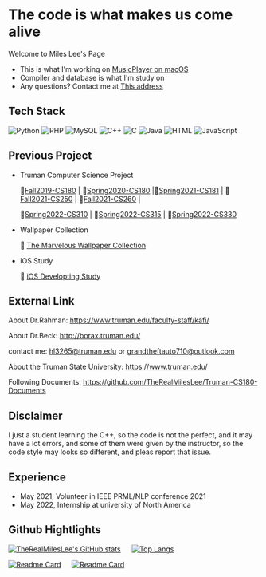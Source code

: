 # The code is what makes us come alive

Welcome to Miles Lee's Page

- This is what I'm working on [MusicPlayer on macOS](https://github.com/TheRealMilesLee/MusicPlayer-macOS)
- Compiler and database is what I'm study on
- Any questions? Contact me at [This address](hl3265@truman.edu)

## Tech Stack
![Python](https://img.shields.io/badge/-Python-192133?style=flat-square&logo=python&logoColor=white)
![PHP](https://img.shields.io/badge/-PHP-192133?style=flat-square&logo=figma&logoColor=white)
![MySQL](https://img.shields.io/badge/-MySQL-192133?style=flat-square&logo=mysql&logoColor=white)
![C++](https://img.shields.io/badge/-C++-192133?style=flat-square&logo=figma&logoColor=white)
![C](https://img.shields.io/badge/-C-192133?style=flat-square&logo=figma&logoColor=white)
![Java](https://img.shields.io/badge/-Java-192133?style=flat-square&logo=figma&logoColor=white)
![HTML](https://img.shields.io/badge/-HTML-192133?style=flat-square&logo=figma&logoColor=white)
![JavaScript](https://img.shields.io/badge/-JS-192133?style=flat-square&logo=figma&logoColor=white)
## Previous Project

- Truman Computer Science Project

    📎[Fall2019-CS180](https://github.com/TheRealMilesLee/Truman-CS180-Course)  |  📎[Spring2020-CS180](https://github.com/TheRealMilesLee/Spring2020-CS180) |📎[Spring2021-CS181](https://github.com/TheRealMilesLee/Spring2021-CS181) | 📎[Fall2021-CS250](https://github.com/TheRealMilesLee/CS-250) | 📎[Fall2021-CS260](https://github.com/TheRealMilesLee/CS-260) |

    📎[Spring2022-CS310](https://github.com/TheRealMilesLee/CS-310) | 📎[Spring2022-CS315](https://github.com/TheRealMilesLee/CS-315) | 📎[Spring2022-CS330](https://github.com/TheRealMilesLee/CS-330)
- Wallpaper Collection

    🌈 [The Marvelous Wallpaper Collection](https://github.com/TheRealMilesLee/The-Wallpaper-Collection)
- iOS Study

    📱 [iOS Developting Study](https://github.com/TheRealMilesLee/iOS-Developing-Study)

## External Link

About Dr.Rahman: <https://www.truman.edu/faculty-staff/kafi/>

About Dr.Beck: <http://borax.truman.edu/>

contact me: hl3265@truman.edu or grandtheftauto710@outlook.com

About the Truman State University: <https://www.truman.edu/>

Following Documents: <https://github.com/TheRealMilesLee/Truman-CS180-Documents>

## Disclaimer

I just a student learning the C++, so the code is not the perfect, and it may have a lot errors, and some of them were given by the instructor, so the code style may looks so different, and pleas report that issue.

## Experience

- May 2021, Volunteer in  IEEE PRML/NLP conference 2021
- May 2022, Internship at university of North America

## Github Hightlights

[![TheRealMilesLee's GitHub stats](https://github-readme-stats.vercel.app/api?username=TheRealMilesLee&show_icons=true&theme=radical)](https://github.com/anuraghazra/github-readme-stats) &emsp; [![Top Langs](https://github-readme-stats.vercel.app/api/top-langs/?username=TheRealMilesLee&theme=radical&langs_count=3)](https://github.com/anuraghazra/github-readme-stats)

[![Readme Card](https://github-readme-stats.vercel.app/api/pin/?username=TheRealMilesLee&repo=WechatDeveloper&show_icons=true&theme=tokyonight)](https://github.com/The-Fabulous-Truman-Developer/WechatDeveloper) &emsp; [![Readme Card](https://github-readme-stats.vercel.app/api/pin/?username=TheRealMilesLee&repo=MusicPlayer-macOS&show_icons=true&theme=tokyonight)](https://github.com/TheRealMilesLee/MusicPlayer-macOS)
